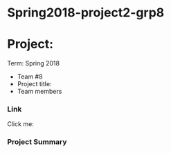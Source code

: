 # Spring2018-project2-grp8
# Project: 

Term: Spring 2018

+ Team #8
+ Project title: 
+ Team members


### Link

Click me: 

### Project Summary


